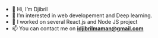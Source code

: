 - 👋 Hi, I’m Djibril
- 👀 I’m interested in web developement and Deep learning.
- 🌱 I worked on several React.js and Node JS project
- 📫 You can contact me on **idjibrilmaman@gmail.com**
